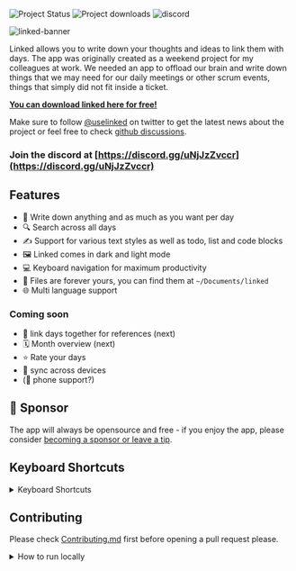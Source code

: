 ![Project Status](https://img.shields.io/badge/🏷-v1.4.1-green) ![Project downloads](https://img.shields.io/github/downloads/lostdesign/linked/total) ![discord](https://img.shields.io/discord/884747974859702352?label=discord)

![linked-banner](https://user-images.githubusercontent.com/5164617/132354376-44ba85f3-bb21-448e-8c12-4e0fe9af2543.png)


Linked allows you to write down your thoughts and ideas to link them with days. The app was originally created as a weekend project for my colleagues at work.
We needed an app to offload our brain and write down things that we may need for our daily meetings or other scrum events, things that simply did not fit inside a ticket.

**[You can download linked here for free!](https://github.com/lostdesign/linked/releases/latest)**

Make sure to follow [@uselinked](https://twitter.com/uselinked) on twitter to get the latest news about the project or feel free to check [github discussions](https://github.com/lostdesign/linked/discussions).

### Join the discord at [https://discord.gg/uNjJzZvccr](https://discord.gg/uNjJzZvccr)

## Features

- 📅 Write down anything and as much as you want per day
- 🔍 Search across all days
- ✍️ Support for various text styles as well as todo, list and code blocks
- 🖼 Linked comes in dark and light mode
- 💻 Keyboard navigation for maximum productivity
- 💾 Files are forever yours, you can find them at `~/Documents/linked`
- 🌐 Multi language support

### Coming soon

- 🔗 link days together for references (next)
- 🗓 Month overview (next)
- ⭐️ Rate your days
- 📶 sync across devices
- (📱 phone support?)

## 💖 Sponsor

The app will always be opensource and free - if you enjoy the app, please consider [becoming a sponsor or leave a tip](https://github.com/sponsors/lostdesign). 


## Keyboard Shortcuts

<details>
  <summary>Keyboard Shortcuts</summary>

  **Search** <kbd>Cmd or Ctrl</kbd> + <kbd>K.</kbd>

  **Today** <kbd>Cmd or Ctrl</kbd> + <kbd>.</kbd>

  **Next Day** <kbd>Cmd or Ctrl</kbd> + <kbd>N</kbd>

  **Previous Day** <kbd>Cmd or Ctrl</kbd> + <kbd>P</kbd>

  **Next Week** <kbd>Cmd or Ctrl</kbd> + <kbd>Shift</kbd> + <kbd>N</kbd>

  **Previous Week** <kbd>Cmd or Ctrl</kbd> + <kbd>Shift</kbd> + <kbd>P</kbd>

  **Settings** <kbd>Cmd or Ctrl</kbd> + <kbd>,</kbd>

  **Leave Settings** <kbd>Esc</kbd>
  
  **Exit Code Block** <kbd>Cmd or Ctrl</kbd> + <kbd>Enter</kbd>
</details>


## Contributing
Please check [Contributing.md](/CONTRIBUTING.md) first before opening a pull request please.

<details>
  <summary>How to run locally</summary>

  1. Check your node version, it must be v15 or newer
  
  ```
  node --version
  ```
  
  2. Clone the repository
  
  ```
  git clone https://github.com/lostdesign/linked.git
  ```
  
  3. Install project dependencies
  
  ```
  yarn
  ```
  
  4. Start the application
  
  ```
  yarn electron:serve
  ```
</details>
